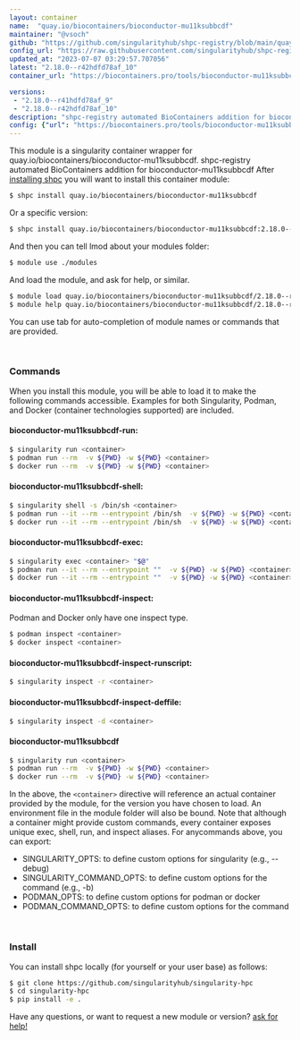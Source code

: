 ```yaml
---
layout: container
name:  "quay.io/biocontainers/bioconductor-mu11ksubbcdf"
maintainer: "@vsoch"
github: "https://github.com/singularityhub/shpc-registry/blob/main/quay.io/biocontainers/bioconductor-mu11ksubbcdf/container.yaml"
config_url: "https://raw.githubusercontent.com/singularityhub/shpc-registry/main/quay.io/biocontainers/bioconductor-mu11ksubbcdf/container.yaml"
updated_at: "2023-07-07 03:29:57.707056"
latest: "2.18.0--r42hdfd78af_10"
container_url: "https://biocontainers.pro/tools/bioconductor-mu11ksubbcdf"

versions:
 - "2.18.0--r41hdfd78af_9"
 - "2.18.0--r42hdfd78af_10"
description: "shpc-registry automated BioContainers addition for bioconductor-mu11ksubbcdf"
config: {"url": "https://biocontainers.pro/tools/bioconductor-mu11ksubbcdf", "maintainer": "@vsoch", "description": "shpc-registry automated BioContainers addition for bioconductor-mu11ksubbcdf", "latest": {"2.18.0--r42hdfd78af_10": "sha256:09d3e600423b531694280f4c673c000658074b0bbf6f88c121e1efba400fd7c1"}, "tags": {"2.18.0--r41hdfd78af_9": "sha256:e5bf35c9302598c696aa379d989a3bb01b056d139d65f5695e22e923821251c1", "2.18.0--r42hdfd78af_10": "sha256:09d3e600423b531694280f4c673c000658074b0bbf6f88c121e1efba400fd7c1"}, "docker": "quay.io/biocontainers/bioconductor-mu11ksubbcdf"}
---
```


This module is a singularity container wrapper for quay.io/biocontainers/bioconductor-mu11ksubbcdf.
shpc-registry automated BioContainers addition for bioconductor-mu11ksubbcdf
After [installing shpc](#install) you will want to install this container module:


```bash
$ shpc install quay.io/biocontainers/bioconductor-mu11ksubbcdf
```

Or a specific version:

```bash
$ shpc install quay.io/biocontainers/bioconductor-mu11ksubbcdf:2.18.0--r42hdfd78af_10
```

And then you can tell lmod about your modules folder:

```bash
$ module use ./modules
```

And load the module, and ask for help, or similar.

```bash
$ module load quay.io/biocontainers/bioconductor-mu11ksubbcdf/2.18.0--r42hdfd78af_10
$ module help quay.io/biocontainers/bioconductor-mu11ksubbcdf/2.18.0--r42hdfd78af_10
```

You can use tab for auto-completion of module names or commands that are provided.

<br>

### Commands

When you install this module, you will be able to load it to make the following commands accessible.
Examples for both Singularity, Podman, and Docker (container technologies supported) are included.

#### bioconductor-mu11ksubbcdf-run:

```bash
$ singularity run <container>
$ podman run --rm  -v ${PWD} -w ${PWD} <container>
$ docker run --rm  -v ${PWD} -w ${PWD} <container>
```

#### bioconductor-mu11ksubbcdf-shell:

```bash
$ singularity shell -s /bin/sh <container>
$ podman run --it --rm --entrypoint /bin/sh  -v ${PWD} -w ${PWD} <container>
$ docker run --it --rm --entrypoint /bin/sh  -v ${PWD} -w ${PWD} <container>
```

#### bioconductor-mu11ksubbcdf-exec:

```bash
$ singularity exec <container> "$@"
$ podman run --it --rm --entrypoint ""  -v ${PWD} -w ${PWD} <container> "$@"
$ docker run --it --rm --entrypoint ""  -v ${PWD} -w ${PWD} <container> "$@"
```

#### bioconductor-mu11ksubbcdf-inspect:

Podman and Docker only have one inspect type.

```bash
$ podman inspect <container>
$ docker inspect <container>
```

#### bioconductor-mu11ksubbcdf-inspect-runscript:

```bash
$ singularity inspect -r <container>
```

#### bioconductor-mu11ksubbcdf-inspect-deffile:

```bash
$ singularity inspect -d <container>
```



#### bioconductor-mu11ksubbcdf

```bash
$ singularity run <container>
$ podman run --rm  -v ${PWD} -w ${PWD} <container>
$ docker run --rm  -v ${PWD} -w ${PWD} <container>
```


In the above, the `<container>` directive will reference an actual container provided
by the module, for the version you have chosen to load. An environment file in the
module folder will also be bound. Note that although a container
might provide custom commands, every container exposes unique exec, shell, run, and
inspect aliases. For anycommands above, you can export:

 - SINGULARITY_OPTS: to define custom options for singularity (e.g., --debug)
 - SINGULARITY_COMMAND_OPTS: to define custom options for the command (e.g., -b)
 - PODMAN_OPTS: to define custom options for podman or docker
 - PODMAN_COMMAND_OPTS: to define custom options for the command

<br>

### Install

You can install shpc locally (for yourself or your user base) as follows:

```bash
$ git clone https://github.com/singularityhub/singularity-hpc
$ cd singularity-hpc
$ pip install -e .
```

Have any questions, or want to request a new module or version? [ask for help!](https://github.com/singularityhub/singularity-hpc/issues)